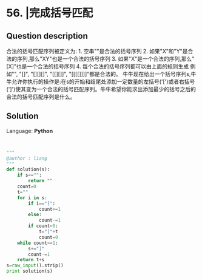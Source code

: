 # 56. |完成括号匹配

## Question description


合法的括号匹配序列被定义为: 1. 空串""是合法的括号序列 2. 如果"X"和"Y"是合法的序列,那么"XY"也是一个合法的括号序列 3. 如果"X"是一个合法的序列,那么"[X]"也是一个合法的括号序列 4. 每个合法的括号序列都可以由上面的规则生成 例如"", "[]", "[][][]", "[[][]]", "[[[[]]]]"都是合法的。 牛牛现在给出一个括号序列s,牛牛允许你执行的操作是:在s的开始和结尾处添加一定数量的左括号('[')或者右括号(']')使其变为一个合法的括号匹配序列。牛牛希望你能求出添加最少的括号之后的合法的括号匹配序列是什么。


## Solution

Language: **Python**

```Python


"""
@author : liang
"""
def solution(s):
    if s=="":
        return ""
    count=0
    t=""
    for i in s:
        if i=="[":
            count+=1
        else:
            count-=1
        if count<0:
            t="["+t
            count=0
    while count>=1:
        s+="]"
        count-=1
    return t+s
s=raw_input().strip()
print solution(s)
```


